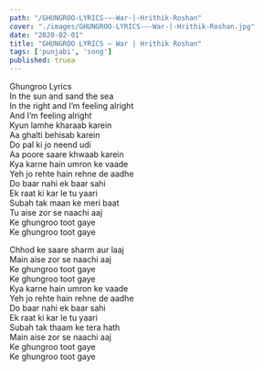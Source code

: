 ```yaml
---
path: "/GHUNGROO-LYRICS-–-War-|-Hrithik-Roshan"
cover: "./images/GHUNGROO-LYRICS-–-War-|-Hrithik-Roshan.jpg"
date: "2020-02-01"
title: "GHUNGROO LYRICS – War | Hrithik Roshan"
tags: ['punjabi', 'song']
published: truea
---
```

  
Ghungroo Lyrics  
In the sun and sand the sea  
In the right and I’m feeling alright  
And I’m feeling alright  
Kyun lamhe kharaab karein  
Aa ghalti behisab karein  
Do pal ki jo neend udi  
Aa poore saare khwaab karein  
Kya karne hain umron ke vaade  
Yeh jo rehte hain rehne de aadhe  
Do baar nahi ek baar sahi  
Ek raat ki kar le tu yaari  
Subah tak maan ke meri baat  
Tu aise zor se naachi aaj  
Ke ghungroo toot gaye  
Ke ghungroo toot gaye  
  
  
  
  
  
  
Chhod ke saare sharm aur laaj  
Main aise zor se naachi aaj  
Ke ghungroo toot gaye  
Ke ghungroo toot gaye  
Kya karne hain umron ke vaade  
Yeh jo rehte hain rehne de aadhe  
Do baar nahi ek baar sahi  
Ek raat ki kar le tu yaari  
Subah tak thaam ke tera hath  
Main aise zor se naachi aaj  
Ke ghungroo toot gaye  
Ke ghungroo toot gaye  
